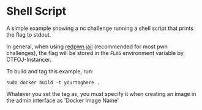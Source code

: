 # Shell Script
A simple example showing a nc challenge running a shell script that prints the flag to stdout.

In general, when using [redpwn jail](https://github.com/redpwn/jail) (recommended for
most pwn challenges), the flag will be stored in the `FLAG` environment variable by
CTFOJ-Instancer.

To build and tag this example, run:
```
sudo docker build -t yourtaghere .
```
Whatever you set the tag as, you must specify it when creating an image in the
admin interface as 'Docker Image Name'
